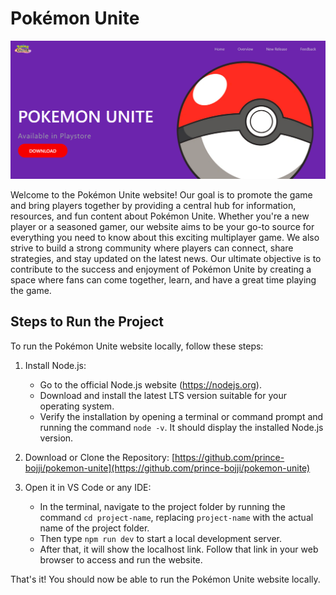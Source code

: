 # Pokémon Unite

![Pokemon Unite](./images/ss.png)

Welcome to the Pokémon Unite website! Our goal is to promote the game and bring players together by providing a central hub for information, resources, and fun content about Pokémon Unite. Whether you're a new player or a seasoned gamer, our website aims to be your go-to source for everything you need to know about this exciting multiplayer game. We also strive to build a strong community where players can connect, share strategies, and stay updated on the latest news. Our ultimate objective is to contribute to the success and enjoyment of Pokémon Unite by creating a space where fans can come together, learn, and have a great time playing the game.

## Steps to Run the Project

To run the Pokémon Unite website locally, follow these steps:

1. Install Node.js:
   - Go to the official Node.js website (https://nodejs.org).
   - Download and install the latest LTS version suitable for your operating system.
   - Verify the installation by opening a terminal or command prompt and running the command `node -v`. It should display the installed Node.js version.

2. Download or Clone the Repository: [https://github.com/prince-bojji/pokemon-unite](https://github.com/prince-bojji/pokemon-unite)

3. Open it in VS Code or any IDE:
   - In the terminal, navigate to the project folder by running the command `cd project-name`, replacing `project-name` with the actual name of the project folder.
   - Then type `npm run dev` to start a local development server.
   - After that, it will show the localhost link. Follow that link in your web browser to access and run the website.

That's it! You should now be able to run the Pokémon Unite website locally.
